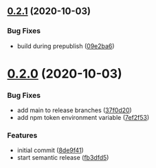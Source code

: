 ## [0.2.1](https://github.com/joshwycuff/maybe-optional/compare/v0.2.0...v0.2.1) (2020-10-03)


### Bug Fixes

* build during prepublish ([09e2ba6](https://github.com/joshwycuff/maybe-optional/commit/09e2ba662ff4fd9fa0c901c6d748aaa5413e9595))

# [0.2.0](https://github.com/joshwycuff/maybe-optional/compare/v0.1.0...v0.2.0) (2020-10-03)


### Bug Fixes

* add main to release branches ([37f0d20](https://github.com/joshwycuff/maybe-optional/commit/37f0d2092c356a11d2151b6f9897ee8425712aae))
* add npm token environment variable ([7ef2f53](https://github.com/joshwycuff/maybe-optional/commit/7ef2f539d3de23d7b233075987982f6936aaf8c7))


### Features

* initial commit ([8de9f41](https://github.com/joshwycuff/maybe-optional/commit/8de9f41585992fdb8caaec01d17c8858eb7168ca))
* start semantic release ([fb3dfd5](https://github.com/joshwycuff/maybe-optional/commit/fb3dfd5e3ad71b0fe0b986f7d2903dc8183c60f6))
